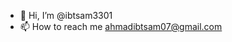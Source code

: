 - 👋 Hi, I’m @ibtsam3301
- 📫 How to reach me ahmadibtsam07@gmail.com

<!---
ibtsam3301/ibtsam3301 is a ✨ special ✨ repository because its `README.md` (this file) appears on your GitHub profile.
You can click the Preview link to take a look at your changes.
--->
